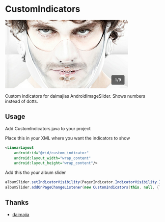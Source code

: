# CustomIndicators
![](https://raw.githubusercontent.com/marten83/CustomIndicators/master/preview.jpg)

Custom indicators for daimajias AndroidImageSlider. Shows numbers instead of dotts.

## Usage
Add CustomIndicators.java to your project

Place this in your XML where you want the indicators to show

```xml
<LinearLayout
	android:id="@+id/custom_indicator"
	android:layout_width="wrap_content"
	android:layout_height="wrap_content"/>
```

Add this tho your album slider

```java
albumSlider.setIndicatorVisibility(PagerIndicator.IndicatorVisibility.Invisible); //Hide deafault indicators
albumSlider.addOnPageChangeListener(new CustomIndicators(this, null, {TOTAL SIZE}));
```

## Thanks

- [daimajia](https://github.com/daimajia/AndroidImageSlider)